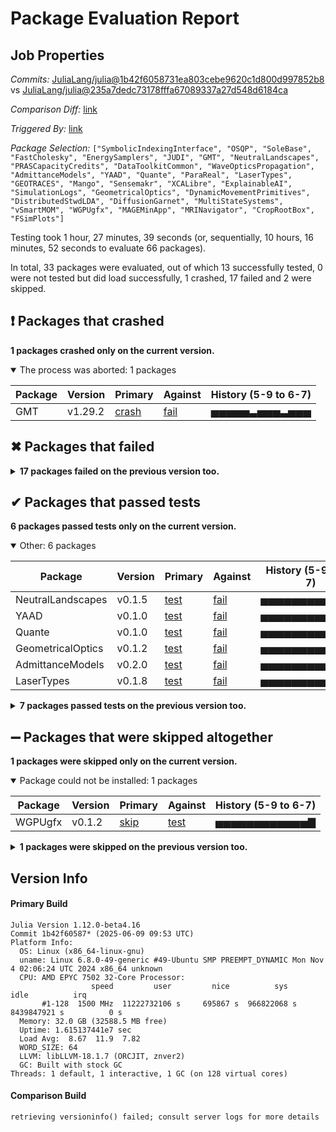 # Package Evaluation Report

## Job Properties

*Commits:* [JuliaLang/julia@1b42f6058731ea803cebe9620c1d800d997852b8](https://github.com/JuliaLang/julia/commit/1b42f6058731ea803cebe9620c1d800d997852b8) vs [JuliaLang/julia@235a7dedc73178fffa67089337a27d548d6184ca](https://github.com/JuliaLang/julia/commit/235a7dedc73178fffa67089337a27d548d6184ca)

*Comparison Diff:* [link](https://github.com/JuliaLang/julia/compare/235a7dedc73178fffa67089337a27d548d6184ca...1b42f6058731ea803cebe9620c1d800d997852b8)

*Triggered By:* [link](https://github.com/JuliaLang/julia/pull/58676#issuecomment-2955294083)

*Package Selection:* `["SymbolicIndexingInterface", "OSQP", "SoleBase", "FastCholesky", "EnergySamplers", "JUDI", "GMT", "NeutralLandscapes", "PRASCapacityCredits", "DataToolkitCommon", "WaveOpticsPropagation", "AdmittanceModels", "YAAD", "Quante", "ParaReal", "LaserTypes", "GEOTRACES", "Mango", "Sensemakr", "XCALibre", "ExplainableAI", "SimulationLogs", "GeometricalOptics", "DynamicMovementPrimitives", "DistributedStwdLDA", "DiffusionGarnet", "MultiStateSystems", "vSmartMOM", "WGPUgfx", "MAGEMinApp", "MRINavigator", "CropRootBox", "FSimPlots"]`

Testing took 1 hour, 27 minutes, 39 seconds (or, sequentially, 10 hours, 16 minutes, 52 seconds to evaluate 66 packages).

In total, 33 packages were evaluated, out of which 13 successfully tested, 0 were not tested but did load successfully, 1 crashed, 17 failed and 2 were skipped.


## ❗ Packages that crashed

**1 packages crashed only on the current version.**

<details open><summary>The process was aborted: 1 packages</summary>
<p>


| Package | Version | Primary | Against | History (5-9 to 6-7) |
| ------- | ------- | ------- | ------- | ------- |
| GMT | v1.29.2 | [crash](https://s3.amazonaws.com/julialang-reports/nanosoldier/pkgeval/by_hash/1b42f60_vs_235a7de/GMT.primary.log) | [fail](https://s3.amazonaws.com/julialang-reports/nanosoldier/pkgeval/by_hash/1b42f60_vs_235a7de/GMT.against.log) | <span class="history">▅▅▅▅▅▃▅▅▅▃▅▅▅</span> |

</p>
</details>



## ✖ Packages that failed

<details><summary><strong>17 packages failed on the previous version too.</strong></summary>
<p>

<details open><summary>Package fails to precompile: 11 packages</summary>
<p>


| Package | History (5-9 to 6-7) |
| ------- | ------- |
| [SymbolicIndexingInterface v0.3.40](https://s3.amazonaws.com/julialang-reports/nanosoldier/pkgeval/by_hash/1b42f60_vs_235a7de/SymbolicIndexingInterface.primary.log) | <span class="history">▅▅▅▅▅▅▅▅▅▅▅▅▅</span> |
| [WaveOpticsPropagation v0.3.0](https://s3.amazonaws.com/julialang-reports/nanosoldier/pkgeval/by_hash/1b42f60_vs_235a7de/WaveOpticsPropagation.primary.log) | <span class="history">▅▅▅▅▅▅▅▅▅▅▅▅▅</span> |
| [MAGEMinApp v0.9.8](https://s3.amazonaws.com/julialang-reports/nanosoldier/pkgeval/by_hash/1b42f60_vs_235a7de/MAGEMinApp.primary.log) | <span class="history">▅▅▅▅▅▅▅▅▅▅▅▅▅</span> |
| [SimulationLogs v0.3.4](https://s3.amazonaws.com/julialang-reports/nanosoldier/pkgeval/by_hash/1b42f60_vs_235a7de/SimulationLogs.primary.log) | <span class="history">▇▇▇▇▇▇▇▇▇▇▇▇▅</span> |
| [MultiStateSystems v0.3.0](https://s3.amazonaws.com/julialang-reports/nanosoldier/pkgeval/by_hash/1b42f60_vs_235a7de/MultiStateSystems.primary.log) | <span class="history">▅▅▅▅▅▅▅▅▅▅▅▅▅</span> |
| [DiffusionGarnet v0.2.4](https://s3.amazonaws.com/julialang-reports/nanosoldier/pkgeval/by_hash/1b42f60_vs_235a7de/DiffusionGarnet.primary.log) | <span class="history">▅▅▅▇▇▇▇▇▅▅▅▅▅</span> |
| [vSmartMOM v1.1.0](https://s3.amazonaws.com/julialang-reports/nanosoldier/pkgeval/by_hash/1b42f60_vs_235a7de/vSmartMOM.primary.log) | <span class="history">▅▅▅▅▅▅▅▅▅▅▅▅▅</span> |
| [DynamicMovementPrimitives v0.4.1](https://s3.amazonaws.com/julialang-reports/nanosoldier/pkgeval/by_hash/1b42f60_vs_235a7de/DynamicMovementPrimitives.primary.log) | <span class="history">▅▅▅▅▅▅▅▅▅▅▇▅▅</span> |
| [FSimPlots v0.5.0](https://s3.amazonaws.com/julialang-reports/nanosoldier/pkgeval/by_hash/1b42f60_vs_235a7de/FSimPlots.primary.log) | <span class="history">▅▅▅▅▅▅▅▅▅▅▅▅▅</span> |
| [ParaReal v0.4.6](https://s3.amazonaws.com/julialang-reports/nanosoldier/pkgeval/by_hash/1b42f60_vs_235a7de/ParaReal.primary.log) | <span class="history">▅▇▇▅▇▅▇▅▅▅▅▅▅</span> |
| [ExplainableAI v0.10.2](https://s3.amazonaws.com/julialang-reports/nanosoldier/pkgeval/by_hash/1b42f60_vs_235a7de/ExplainableAI.primary.log) | <span class="history">▅▅▅▅▅▅▅▅▅▅▅▅▅</span> |

</p>
</details>

<details open><summary>Package has test failures: 2 packages</summary>
<p>


| Package | History (5-9 to 6-7) |
| ------- | ------- |
| [EnergySamplers v1.0.3](https://s3.amazonaws.com/julialang-reports/nanosoldier/pkgeval/by_hash/1b42f60_vs_235a7de/EnergySamplers.primary.log) | <span class="history">▅▅▅▅▅▅▅▅▅▅▅▅▅</span> |
| [Mango v0.4.0](https://s3.amazonaws.com/julialang-reports/nanosoldier/pkgeval/by_hash/1b42f60_vs_235a7de/Mango.primary.log) | <span class="history">▅▅▅▅▅▅▅▅▅▅▅▅▅</span> |

</p>
</details>

<details open><summary>Package tests unexpectedly errored: 1 packages</summary>
<p>


| Package | History (5-9 to 6-7) |
| ------- | ------- |
| [DataToolkitCommon v0.9.0](https://s3.amazonaws.com/julialang-reports/nanosoldier/pkgeval/by_hash/1b42f60_vs_235a7de/DataToolkitCommon.primary.log) | <span class="history">▅▅▅▅▅▅▅▅▅▅▅▅▅</span> |

</p>
</details>

<details open><summary>Test duration exceeded the time limit: 2 packages</summary>
<p>


| Package | History (5-9 to 6-7) |
| ------- | ------- |
| [PRASCapacityCredits v0.7.0](https://s3.amazonaws.com/julialang-reports/nanosoldier/pkgeval/by_hash/1b42f60_vs_235a7de/PRASCapacityCredits.primary.log) | <span class="history">▅▅▅▅▅▅▅▅▅▅▅▇▇</span> |
| [MRINavigator v0.1.1](https://s3.amazonaws.com/julialang-reports/nanosoldier/pkgeval/by_hash/1b42f60_vs_235a7de/MRINavigator.primary.log) | <span class="history">▇▇▇▇▇▇▇▇▇▇▇▇▇</span> |

</p>
</details>

<details open><summary>Test log exceeded the size limit: 1 packages</summary>
<p>


| Package | History (5-9 to 6-7) |
| ------- | ------- |
| [FastCholesky v1.4.3](https://s3.amazonaws.com/julialang-reports/nanosoldier/pkgeval/by_hash/1b42f60_vs_235a7de/FastCholesky.primary.log) | <span class="history">▅▅▅▅▅▅▅▅▅▅▅▅▅</span> |

</p>
</details>


</p>
</details>


## ✔ Packages that passed tests

**6 packages passed tests only on the current version.**

<details open><summary>Other: 6 packages</summary>
<p>


| Package | Version | Primary | Against | History (5-9 to 6-7) |
| ------- | ------- | ------- | ------- | ------- |
| NeutralLandscapes | v0.1.5 | [test](https://s3.amazonaws.com/julialang-reports/nanosoldier/pkgeval/by_hash/1b42f60_vs_235a7de/NeutralLandscapes.primary.log) | [fail](https://s3.amazonaws.com/julialang-reports/nanosoldier/pkgeval/by_hash/1b42f60_vs_235a7de/NeutralLandscapes.against.log) | <span class="history">▅▅▅▅▅▅▅▅▅▅▅▅▅</span> |
| YAAD | v0.1.0 | [test](https://s3.amazonaws.com/julialang-reports/nanosoldier/pkgeval/by_hash/1b42f60_vs_235a7de/YAAD.primary.log) | [fail](https://s3.amazonaws.com/julialang-reports/nanosoldier/pkgeval/by_hash/1b42f60_vs_235a7de/YAAD.against.log) | <span class="history">▅▅▅▅▅▅▅▅▅▅▅▅▅</span> |
| Quante | v0.1.0 | [test](https://s3.amazonaws.com/julialang-reports/nanosoldier/pkgeval/by_hash/1b42f60_vs_235a7de/Quante.primary.log) | [fail](https://s3.amazonaws.com/julialang-reports/nanosoldier/pkgeval/by_hash/1b42f60_vs_235a7de/Quante.against.log) | <span class="history">▅▅▅▅▅▅▅▅▅▅▅▅▅</span> |
| GeometricalOptics | v0.1.2 | [test](https://s3.amazonaws.com/julialang-reports/nanosoldier/pkgeval/by_hash/1b42f60_vs_235a7de/GeometricalOptics.primary.log) | [fail](https://s3.amazonaws.com/julialang-reports/nanosoldier/pkgeval/by_hash/1b42f60_vs_235a7de/GeometricalOptics.against.log) | <span class="history">▅▅▅▅▅▅▅▅▅▅▅▅▅</span> |
| AdmittanceModels | v0.2.0 | [test](https://s3.amazonaws.com/julialang-reports/nanosoldier/pkgeval/by_hash/1b42f60_vs_235a7de/AdmittanceModels.primary.log) | [fail](https://s3.amazonaws.com/julialang-reports/nanosoldier/pkgeval/by_hash/1b42f60_vs_235a7de/AdmittanceModels.against.log) | <span class="history">▅▅▅▅▅▅▅▅▅▅▅▅▅</span> |
| LaserTypes | v0.1.8 | [test](https://s3.amazonaws.com/julialang-reports/nanosoldier/pkgeval/by_hash/1b42f60_vs_235a7de/LaserTypes.primary.log) | [fail](https://s3.amazonaws.com/julialang-reports/nanosoldier/pkgeval/by_hash/1b42f60_vs_235a7de/LaserTypes.against.log) | <span class="history">▅▅▅▅▅▅▅▅▅▅▅▅▅</span> |

</p>
</details>


<details><summary><strong>7 packages passed tests on the previous version too.</strong></summary>
<p>

<details open><summary>Other: 7 packages</summary>
<p>


| Package | History (5-9 to 6-7) |
| ------- | ------- |
| [OSQP v0.8.1](https://s3.amazonaws.com/julialang-reports/nanosoldier/pkgeval/by_hash/1b42f60_vs_235a7de/OSQP.primary.log) | <span class="history">▇▇▇▇▇▇▇▇▇▇▇▇▇</span> |
| [SoleBase v0.13.1](https://s3.amazonaws.com/julialang-reports/nanosoldier/pkgeval/by_hash/1b42f60_vs_235a7de/SoleBase.primary.log) | <span class="history">▅▅▅▅▅▅▅▅▅▅▅▅▇</span> |
| [CropRootBox v0.1.13](https://s3.amazonaws.com/julialang-reports/nanosoldier/pkgeval/by_hash/1b42f60_vs_235a7de/CropRootBox.primary.log) | <span class="history">▇▇▇▇▇▇▇▇▇▇▇▇▇</span> |
| [Sensemakr v0.1.0](https://s3.amazonaws.com/julialang-reports/nanosoldier/pkgeval/by_hash/1b42f60_vs_235a7de/Sensemakr.primary.log) | <span class="history">▅▅▅▅▅▅▅▅▅▅▅▅▅</span> |
| [DistributedStwdLDA v0.2.1](https://s3.amazonaws.com/julialang-reports/nanosoldier/pkgeval/by_hash/1b42f60_vs_235a7de/DistributedStwdLDA.primary.log) | <span class="history">▇▇▇▇▇▇▇▇▇▇▇▇▇</span> |
| [GEOTRACES v0.3.2](https://s3.amazonaws.com/julialang-reports/nanosoldier/pkgeval/by_hash/1b42f60_vs_235a7de/GEOTRACES.primary.log) | <span class="history">▅▅▅▅▅▅▅▅▅▅▅▅▅</span> |
| [XCALibre v0.4.2](https://s3.amazonaws.com/julialang-reports/nanosoldier/pkgeval/by_hash/1b42f60_vs_235a7de/XCALibre.primary.log) | <span class="history">▅▅▅▅▅▅▅▅▅▅▅▅▅</span> |

</p>
</details>


</p>
</details>


## ➖ Packages that were skipped altogether

**1 packages were skipped only on the current version.**

<details open><summary>Package could not be installed: 1 packages</summary>
<p>


| Package | Version | Primary | Against | History (5-9 to 6-7) |
| ------- | ------- | ------- | ------- | ------- |
| WGPUgfx | v0.1.2 | [skip](https://s3.amazonaws.com/julialang-reports/nanosoldier/pkgeval/by_hash/1b42f60_vs_235a7de/WGPUgfx.primary.log) | [test](https://s3.amazonaws.com/julialang-reports/nanosoldier/pkgeval/by_hash/1b42f60_vs_235a7de/WGPUgfx.against.log) | <span class="history">▅▅▅▅▅▅▅▅▅▅▅▅▇</span> |

</p>
</details>


<details><summary><strong>1 packages were skipped on the previous version too.</strong></summary>
<p>

<details open><summary>Package could not be installed: 1 packages</summary>
<p>


| Package | History (5-9 to 6-7) |
| ------- | ------- |
| [JUDI v4.1.2](https://s3.amazonaws.com/julialang-reports/nanosoldier/pkgeval/by_hash/1b42f60_vs_235a7de/JUDI.primary.log) | <span class="history">▇▇▇▇▇▇▇▇▇▇▇▇▇</span> |

</p>
</details>


</p>
</details>


## Version Info

#### Primary Build

```
Julia Version 1.12.0-beta4.16
Commit 1b42f60587* (2025-06-09 09:53 UTC)
Platform Info:
  OS: Linux (x86_64-linux-gnu)
  uname: Linux 6.8.0-49-generic #49-Ubuntu SMP PREEMPT_DYNAMIC Mon Nov  4 02:06:24 UTC 2024 x86_64 unknown
  CPU: AMD EPYC 7502 32-Core Processor: 
                  speed         user         nice          sys         idle          irq
       #1-128  1500 MHz  11222732106 s     695867 s  966822068 s  8439847921 s          0 s
  Memory: 32.0 GB (32588.5 MB free)
  Uptime: 1.615137441e7 sec
  Load Avg:  8.67  11.9  7.82
  WORD_SIZE: 64
  LLVM: libLLVM-18.1.7 (ORCJIT, znver2)
  GC: Built with stock GC
Threads: 1 default, 1 interactive, 1 GC (on 128 virtual cores)

```

  #### Comparison Build

  ```
retrieving versioninfo() failed; consult server logs for more details
  ```
  <!-- Generated on 2025-06-09T08:11:49.724 -->
